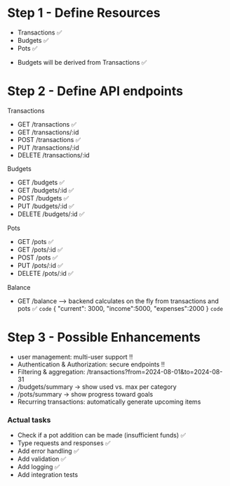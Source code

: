 # Step 1 - Define Resources

- Transactions ✅
- Budgets ✅
- Pots ✅

* Budgets will be derived from Transactions ✅

# Step 2 - Define API endpoints

Transactions

- GET /transactions ✅
- GET /transactions/:id
- POST /transactions ✅
- PUT /transactions/:id
- DELETE /transactions/:id

Budgets

- GET /budgets ✅
- GET /budgets/:id ✅
- POST /budgets ✅
- PUT /budgets/:id ✅
- DELETE /budgets/:id ✅

Pots

- GET /pots ✅
- GET /pots/:id ✅
- POST /pots ✅
- PUT /pots/:id ✅
- DELETE /pots/:id ✅

Balance

- GET /balance --> backend calculates on the fly from transactions and pots ✅
  `code`
  {
  "current": 3000,
  "income":5000,
  "expenses":2000
  }
  `code`

# Step 3 - Possible Enhancements

- user management: multi-user support ‼️
- Authentication & Authorization: secure endpoints ‼️
- Filtering & aggregation:
  /transactions?from=2024-08-01&to=2024-08-31
- /budgets/summary → show used vs. max per category
- /pots/summary → show progress toward goals
- Recurring transactions: automatically generate upcoming items

### Actual tasks

- Check if a pot addition can be made (insufficient funds) ✅
- Type requests and responses ✅
- Add error handling ✅
- Add validation ✅
- Add logging ✅
- Add integration tests
